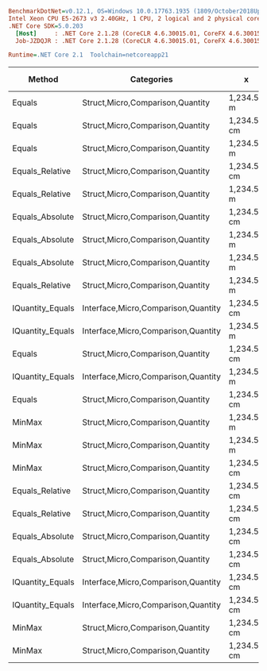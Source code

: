 ``` ini

BenchmarkDotNet=v0.12.1, OS=Windows 10.0.17763.1935 (1809/October2018Update/Redstone5), VM=Hyper-V
Intel Xeon CPU E5-2673 v3 2.40GHz, 1 CPU, 2 logical and 2 physical cores
.NET Core SDK=5.0.203
  [Host]     : .NET Core 2.1.28 (CoreCLR 4.6.30015.01, CoreFX 4.6.30015.01), X64 RyuJIT
  Job-JZDQJR : .NET Core 2.1.28 (CoreCLR 4.6.30015.01, CoreFX 4.6.30015.01), X64 RyuJIT

Runtime=.NET Core 2.1  Toolchain=netcoreapp21  

```
|           Method |                          Categories |           x |           y |      Mean |     Error |    StdDev |    StdErr |       Min |       Max |    Median |  Gen 0 | Gen 1 | Gen 2 | Allocated |
|----------------- |------------------------------------ |------------ |------------ |----------:|----------:|----------:|----------:|----------:|----------:|----------:|-------:|------:|------:|----------:|
|           Equals |    Struct,Micro,Comparison,Quantity |  1,234.56 m |  1,234.56 m |  9.568 ns | 0.0923 ns | 0.0771 ns | 0.0214 ns |  9.401 ns |  9.694 ns |  9.588 ns |      - |     - |     - |         - |
|           Equals |    Struct,Micro,Comparison,Quantity | 1,234.56 cm | 1,234.56 cm |  9.619 ns | 0.1897 ns | 0.1774 ns | 0.0458 ns |  9.347 ns |  9.995 ns |  9.571 ns |      - |     - |     - |         - |
|           Equals |    Struct,Micro,Comparison,Quantity |  1,234.56 m |         0 m | 10.848 ns | 0.2034 ns | 0.1903 ns | 0.0491 ns | 10.461 ns | 11.219 ns | 10.854 ns |      - |     - |     - |         - |
|  Equals_Relative |    Struct,Micro,Comparison,Quantity | 1,234.56 cm | 1,234.56 cm | 11.662 ns | 0.2028 ns | 0.1897 ns | 0.0490 ns | 11.386 ns | 12.003 ns | 11.585 ns |      - |     - |     - |         - |
|  Equals_Relative |    Struct,Micro,Comparison,Quantity |  1,234.56 m |  1,234.56 m | 11.720 ns | 0.1885 ns | 0.1763 ns | 0.0455 ns | 11.377 ns | 11.988 ns | 11.780 ns |      - |     - |     - |         - |
|  Equals_Absolute |    Struct,Micro,Comparison,Quantity | 1,234.56 cm | 1,234.56 cm | 12.116 ns | 0.2575 ns | 0.2409 ns | 0.0622 ns | 11.743 ns | 12.563 ns | 12.088 ns |      - |     - |     - |         - |
|  Equals_Absolute |    Struct,Micro,Comparison,Quantity |  1,234.56 m |  1,234.56 m | 12.140 ns | 0.2518 ns | 0.2355 ns | 0.0608 ns | 11.847 ns | 12.691 ns | 12.125 ns |      - |     - |     - |         - |
|  Equals_Absolute |    Struct,Micro,Comparison,Quantity |  1,234.56 m |         0 m | 12.283 ns | 0.1134 ns | 0.1061 ns | 0.0274 ns | 12.114 ns | 12.458 ns | 12.291 ns |      - |     - |     - |         - |
|  Equals_Relative |    Struct,Micro,Comparison,Quantity |  1,234.56 m |         0 m | 12.778 ns | 0.2662 ns | 0.2959 ns | 0.0679 ns | 12.343 ns | 13.259 ns | 12.757 ns |      - |     - |     - |         - |
| IQuantity_Equals | Interface,Micro,Comparison,Quantity | 1,234.56 cm | 1,234.56 cm | 14.621 ns | 0.1810 ns | 0.1693 ns | 0.0437 ns | 14.348 ns | 14.963 ns | 14.633 ns |      - |     - |     - |         - |
| IQuantity_Equals | Interface,Micro,Comparison,Quantity |  1,234.56 m |  1,234.56 m | 14.968 ns | 0.3076 ns | 0.3419 ns | 0.0784 ns | 14.532 ns | 15.659 ns | 14.919 ns |      - |     - |     - |         - |
|           Equals |    Struct,Micro,Comparison,Quantity | 1,234.56 cm |        0 km | 15.229 ns | 0.2362 ns | 0.2094 ns | 0.0560 ns | 14.916 ns | 15.648 ns | 15.165 ns |      - |     - |     - |         - |
| IQuantity_Equals | Interface,Micro,Comparison,Quantity |  1,234.56 m |         0 m | 15.609 ns | 0.1980 ns | 0.1755 ns | 0.0469 ns | 15.341 ns | 15.864 ns | 15.604 ns |      - |     - |     - |         - |
|           Equals |    Struct,Micro,Comparison,Quantity | 1,234.56 cm |         0 m | 15.979 ns | 0.2960 ns | 0.2769 ns | 0.0715 ns | 15.561 ns | 16.489 ns | 15.960 ns |      - |     - |     - |         - |
|           MinMax |    Struct,Micro,Comparison,Quantity |  1,234.56 m |         0 m | 18.412 ns | 0.2834 ns | 0.2513 ns | 0.0671 ns | 18.083 ns | 18.891 ns | 18.385 ns | 0.0050 |     - |     - |      32 B |
|           MinMax |    Struct,Micro,Comparison,Quantity |  1,234.56 m |  1,234.56 m | 18.537 ns | 0.3495 ns | 0.3269 ns | 0.0844 ns | 18.111 ns | 19.218 ns | 18.528 ns | 0.0050 |     - |     - |      32 B |
|           MinMax |    Struct,Micro,Comparison,Quantity | 1,234.56 cm | 1,234.56 cm | 18.627 ns | 0.2994 ns | 0.2800 ns | 0.0723 ns | 18.220 ns | 19.217 ns | 18.584 ns | 0.0050 |     - |     - |      32 B |
|  Equals_Relative |    Struct,Micro,Comparison,Quantity | 1,234.56 cm |         0 m | 18.989 ns | 0.1394 ns | 0.1088 ns | 0.0314 ns | 18.788 ns | 19.200 ns | 18.992 ns |      - |     - |     - |         - |
|  Equals_Relative |    Struct,Micro,Comparison,Quantity | 1,234.56 cm |        0 km | 19.058 ns | 0.3907 ns | 0.3654 ns | 0.0944 ns | 18.408 ns | 19.699 ns | 19.085 ns |      - |     - |     - |         - |
|  Equals_Absolute |    Struct,Micro,Comparison,Quantity | 1,234.56 cm |        0 km | 19.365 ns | 0.3966 ns | 0.3710 ns | 0.0958 ns | 18.948 ns | 20.067 ns | 19.279 ns |      - |     - |     - |         - |
|  Equals_Absolute |    Struct,Micro,Comparison,Quantity | 1,234.56 cm |         0 m | 19.561 ns | 0.3365 ns | 0.2983 ns | 0.0797 ns | 19.117 ns | 20.133 ns | 19.493 ns |      - |     - |     - |         - |
| IQuantity_Equals | Interface,Micro,Comparison,Quantity | 1,234.56 cm |        0 km | 21.297 ns | 0.3624 ns | 0.3560 ns | 0.0890 ns | 20.909 ns | 21.973 ns | 21.244 ns |      - |     - |     - |         - |
| IQuantity_Equals | Interface,Micro,Comparison,Quantity | 1,234.56 cm |         0 m | 21.372 ns | 0.4092 ns | 0.3827 ns | 0.0988 ns | 20.882 ns | 21.996 ns | 21.174 ns |      - |     - |     - |         - |
|           MinMax |    Struct,Micro,Comparison,Quantity | 1,234.56 cm |        0 km | 22.767 ns | 0.4588 ns | 0.4291 ns | 0.1108 ns | 22.093 ns | 23.388 ns | 22.853 ns | 0.0050 |     - |     - |      32 B |
|           MinMax |    Struct,Micro,Comparison,Quantity | 1,234.56 cm |         0 m | 22.807 ns | 0.2622 ns | 0.2452 ns | 0.0633 ns | 22.222 ns | 23.051 ns | 22.902 ns | 0.0050 |     - |     - |      32 B |
